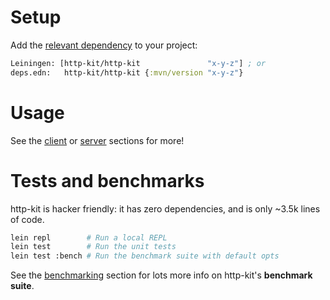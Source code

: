 # Setup

Add the [relevant dependency](../#latest-releases) to your project:

```clojure
Leiningen: [http-kit/http-kit               "x-y-z"] ; or
deps.edn:   http-kit/http-kit {:mvn/version "x-y-z"}
```

# Usage

See the [client](./2-Client) or [server](./3-Server) sections for more!

# Tests and benchmarks

http-kit is hacker friendly: it has zero dependencies, and is only ~3.5k lines of code.

```sh
lein repl        # Run a local REPL
lein test        # Run the unit tests
lein test :bench # Run the benchmark suite with default opts
```

See the [benchmarking](./4-Benchmarking) section for lots more info on http-kit's **benchmark suite**.
